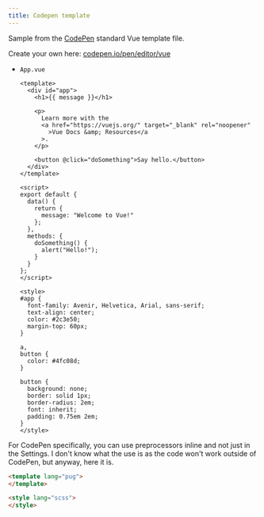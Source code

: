 ```yaml
---
title: Codepen template
---
```


Sample from the [CodePen](https://codepen.io) standard Vue template file. 

Create your own here: [codepen.io/pen/editor/vue](https://codepen.io/pen/editor/vue)

- `App.vue`
    ```vue
    <template>
      <div id="app">
        <h1>{{ message }}</h1>

        <p>
          Learn more with the
          <a href="https://vuejs.org/" target="_blank" rel="noopener"
            >Vue Docs &amp; Resources</a
          >.
        </p>

        <button @click="doSomething">Say hello.</button>
      </div>
    </template>

    <script>
    export default {
      data() {
        return {
          message: "Welcome to Vue!"
        };
      },
      methods: {
        doSomething() {
          alert("Hello!");
        }
      }
    };
    </script>

    <style>
    #app {
      font-family: Avenir, Helvetica, Arial, sans-serif;
      text-align: center;
      color: #2c3e50;
      margin-top: 60px;
    }

    a,
    button {
      color: #4fc08d;
    }

    button {
      background: none;
      border: solid 1px;
      border-radius: 2em;
      font: inherit;
      padding: 0.75em 2em;
    }
    </style>
    ```
    
For CodePen specifically, you can use preprocessors inline and not just in the Settings. I don't know what the use is as the code won't work outside of CodePen, but anyway, here it is.

```html
<template lang="pug">
</template>

<style lang="scss">
</style>
```
